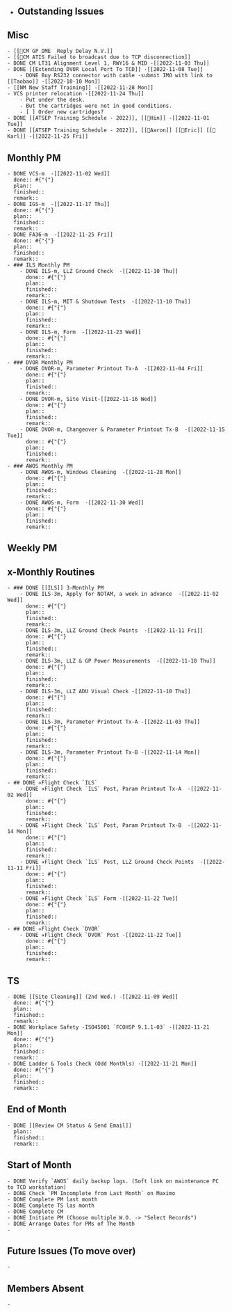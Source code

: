 - ## Outstanding Issues
## Misc
	- [[🐞CM GP DME  Reply Delay N.V.]]
	- [[🐞CM ATIS Failed to broadcast due to TCP disconnection]]
	- DONE CM LT31 Alignment Level 1, RWY16 & MID -[[2022-11-03 Thu]]
	- DONE [[Extending DVOR Local Port To TCD]] -[[2022-11-08 Tue]]
		- DONE Buy RS232 connector with cable -submit IMO with link to [[Taobao]] -[[2022-10-10 Mon]]
	- [[NM New Staff Training]] -[[2022-11-28 Mon]]
	- VCS printer relocation -[[2022-11-24 Thu]]
		- Put under the desk.
		- But the cartridges were not in good conditions.
		- [ ] Order new cartridges?
	- DONE [[ATSEP Training Schedule - 2022]], [[👨Hin]] -[[2022-11-01 Tue]]
	- DONE [[ATSEP Training Schedule - 2022]], [[👨Aaron]] [[👨Eric]] [[👨Karl]] -[[2022-11-25 Fri]]
## Monthly PM
	- DONE VCS-m  -[[2022-11-02 Wed]]
	  done:: #{"{"}
	  plan:: 
	  finished::
	  remark::
	- DONE IGS-m  -[[2022-11-17 Thu]]
	  done:: #{"{"}
	  plan:: 
	  finished::
	  remark::
	- DONE FA36-m  -[[2022-11-25 Fri]]
	  done:: #{"{"}
	  plan:: 
	  finished::
	  remark::
	- ### ILS Monthly PM
		- DONE ILS-m, LLZ Ground Check  -[[2022-11-10 Thu]]
		  done:: #{"{"}
		  plan:: 
		  finished::
		  remark::
		- DONE ILS-m, MIT & Shutdown Tests  -[[2022-11-10 Thu]]
		  done:: #{"{"}
		  plan:: 
		  finished::
		  remark::
		- DONE ILS-m, Form  -[[2022-11-23 Wed]]
		  done:: #{"{"}
		  plan:: 
		  finished::
		  remark::
	- ### DVOR Monthly PM
		- DONE DVOR-m, Parameter Printout Tx-A  -[[2022-11-04 Fri]]
		  done:: #{"{"}
		  plan::
		  finished::
		  remark::
		- DONE DVOR-m, Site Visit-[[2022-11-16 Wed]]
		  done:: #{"{"}
		  plan::
		  finished::
		  remark::
		- DONE DVOR-m, Changeover & Parameter Printout Tx-B  -[[2022-11-15 Tue]]
		  done:: #{"{"}
		  plan::
		  finished::
		  remark::
	- ### AWOS Monthly PM
		- DONE AWOS-m, Windows Cleaning  -[[2022-11-28 Mon]]
		  done:: #{"{"}
		  plan:: 
		  finished::
		  remark::
		- DONE AWOS-m, Form  -[[2022-11-30 Wed]]
		  done:: #{"{"}
		  plan:: 
		  finished::
		  remark::
## Weekly PM
## x-Monthly Routines
	- ### DONE [[ILS]] 3-Monthly PM
		- DONE ILS-3m, Apply for NOTAM, a week in advance  -[[2022-11-02 Wed]]
		  done:: #{"{"}
		  plan:: 
		  finished::
		  remark::
		- DONE ILS-3m, LLZ Ground Check Points  -[[2022-11-11 Fri]]
		  done:: #{"{"}
		  plan:: 
		  finished::
		  remark::
		- DONE ILS-3m, LLZ & GP Power Measurements  -[[2022-11-10 Thu]]
		  done:: #{"{"}
		  plan:: 
		  finished::
		  remark::
		- DONE ILS-3m, LLZ ADU Visual Check -[[2022-11-10 Thu]]
		  done:: #{"{"}
		  plan:: 
		  finished::
		  remark::
		- DONE ILS-3m, Parameter Printout Tx-A -[[2022-11-03 Thu]]
		  done:: #{"{"}
		  plan:: 
		  finished::
		  remark::
		- DONE ILS-3m, Parameter Printout Tx-B -[[2022-11-14 Mon]]
		  done:: #{"{"}
		  plan::
		  finished::
		  remark::
	- ## DONE ✈️Flight Check `ILS`
		- DONE ✈️Flight Check `ILS` Post, Param Printout Tx-A  -[[2022-11-02 Wed]]
		  done:: #{"{"}
		  plan::
		  finished::
		  remark::
		- DONE ✈️Flight Check `ILS` Post, Param Printout Tx-B  -[[2022-11-14 Mon]]
		  done:: #{"{"}
		  plan::
		  finished::
		  remark::
		- DONE ✈️Flight Check `ILS` Post, LLZ Ground Check Points  -[[2022-11-11 Fri]]
		  done:: #{"{"}
		  plan::
		  finished::
		  remark::
		- DONE ✈️Flight Check `ILS` Form -[[2022-11-22 Tue]]
		  done:: #{"{"}
		  plan::
		  finished::
		  remark::
	- ## DONE ✈️Flight Check `DVOR`
		- DONE ✈️Flight Check `DVOR` Post -[[2022-11-22 Tue]]
		  done:: #{"{"}
		  plan::
		  finished::
		  remark::
## TS
	- DONE [[Site Cleaning]] (2nd Wed.) -[[2022-11-09 Wed]]
	  done:: #{"{"}
	  plan::
	  finished::
	  remark::
	- DONE Workplace Safety -ISO45001 `FCOHSP 9.1.1-03` -[[2022-11-21 Mon]]
	  done:: #{"{"}
	  plan::
	  finished::
	  remark::
	- DONE Ladder & Tools Check (Odd Monthls) -[[2022-11-21 Mon]]
	  done:: #{"{"}
	  plan:: 
	  finished::
	  remark::
## End of Month
	- DONE [[Review CM Status & Send Email]]
	  plan::
	  finished::
	  remark::
## Start of Month
	- DONE Verify `AWOS` daily backup logs. (Soft link on maintenance PC to TCD workstation)
	- DONE Check `PM Incomplete from Last Month` on Maximo
	- DONE Complete PM last month
	- DONE Complete TS las month
	- DONE Complete CM
	- DONE Initiate PM (Choose multiple W.O. -> "Select Records")
	- DONE Arrange Dates for PMs of The Month
	-
## Future Issues (To move over)
	-
## Members Absent
	-